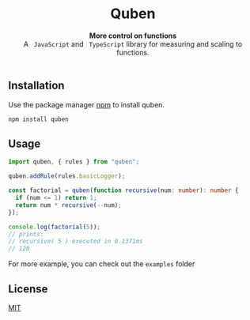 <h1 align="center">Quben</h1>

<div align="center">
 
</div>
<div align="center">
  <strong>More control on functions</strong>
</div>
<div align="center">
  A <code> JavaScript</code> and <code> TypeScript</code> library for measuring and scaling to functions.
</div>

<br />

## Installation

Use the package manager [npm](https://www.npmjs.com/) to install quben.

```bash
npm install quben
```

## Usage

```typescript
import quben, { rules } from "quben";

quben.addRule(rules.basicLogger);

const factorial = quben(function recursive(num: number): number {
  if (num <= 1) return 1;
  return num * recursive(--num);
});

console.log(factorial(5));
// prints:
// recursive( 5 ) executed in 0.1371ms
// 120
```

For more example, you can check out the `examples` folder

## License

[MIT](https://choosealicense.com/licenses/mit/)

